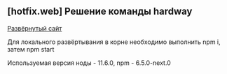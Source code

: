 [hotfix.web] Решение команды hardway
-------

[Развёрнутый сайт](http://gullible-border.surge.sh)

Для локального развёртывания в корне необходимо выполнить npm i, затем npm start

Используемая версия ноды - 11.6.0, npm - 6.5.0-next.0
